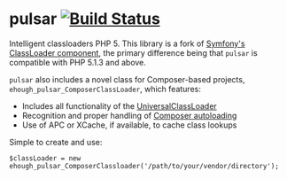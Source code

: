 pulsar [![Build Status](https://secure.travis-ci.org/ehough/pulsar.png)](http://travis-ci.org/ehough/pulsar)
======

Intelligent classloaders PHP 5. This library is a fork of [Symfony's ClassLoader component](https://github.com/symfony/ClassLoader),
the primary difference being that `pulsar` is compatible with PHP 5.1.3 and above.

`pulsar` also includes a novel class for Composer-based projects, `ehough_pulsar_ComposerClassLoader`, which features:

* Includes all functionality of the [UniversalClassLoader](https://github.com/symfony/ClassLoader/blob/master/UniversalClassLoader.php)
* Recognition and proper handling of [Composer autoloading](http://getcomposer.org/doc/01-basic-usage.md#autoloading)
* Use of APC or XCache, if available, to cache class lookups

Simple to create and use:

    $classLoader = new ehough_pulsar_ComposerClassloader('/path/to/your/vendor/directory');